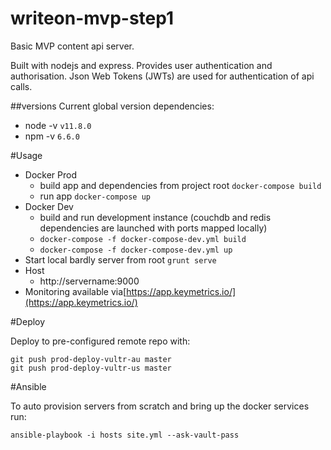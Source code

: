 writeon-mvp-step1
=================

Basic MVP content api server.  

Built with nodejs and express. Provides user authentication and authorisation. Json Web Tokens (JWTs) are used for authentication of api calls.

##versions
Current global version dependencies:
* node -v `v11.8.0`
* npm -v `6.6.0`

#Usage 

* Docker Prod
  * build app and dependencies from project root `docker-compose build`
  * run app `docker-compose up`
* Docker Dev
  * build and run development instance (couchdb and redis dependencies are launched with ports mapped locally)
  * `docker-compose -f docker-compose-dev.yml build`
  * `docker-compose -f docker-compose-dev.yml up`
* Start local bardly server from root `grunt serve`
* Host
  * http://servername:9000
* Monitoring available via[https://app.keymetrics.io/](https://app.keymetrics.io/)

#Deploy

Deploy to pre-configured remote repo with: 

```
git push prod-deploy-vultr-au master
git push prod-deploy-vultr-us master
```

#Ansible

To auto provision servers from scratch and bring up the docker services run:
```$bash
ansible-playbook -i hosts site.yml --ask-vault-pass
```

